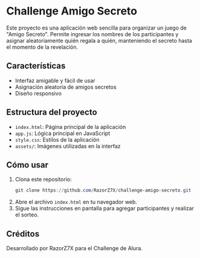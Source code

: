 # Challenge Amigo Secreto

Este proyecto es una aplicación web sencilla para organizar un juego de "Amigo Secreto". Permite ingresar los nombres de los participantes y asignar aleatoriamente quién regala a quién, manteniendo el secreto hasta el momento de la revelación.

## Características
- Interfaz amigable y fácil de usar
- Asignación aleatoria de amigos secretos
- Diseño responsivo

## Estructura del proyecto
- `index.html`: Página principal de la aplicación
- `app.js`: Lógica principal en JavaScript
- `style.css`: Estilos de la aplicación
- `assets/`: Imágenes utilizadas en la interfaz

## Cómo usar
1. Clona este repositorio:
	```powershell
	git clone https://github.com/RazorZ7X/challenge-amigo-secreto.git
	```
2. Abre el archivo `index.html` en tu navegador web.
3. Sigue las instrucciones en pantalla para agregar participantes y realizar el sorteo.

## Créditos
Desarrollado por RazorZ7X para el Challenge de Alura.
